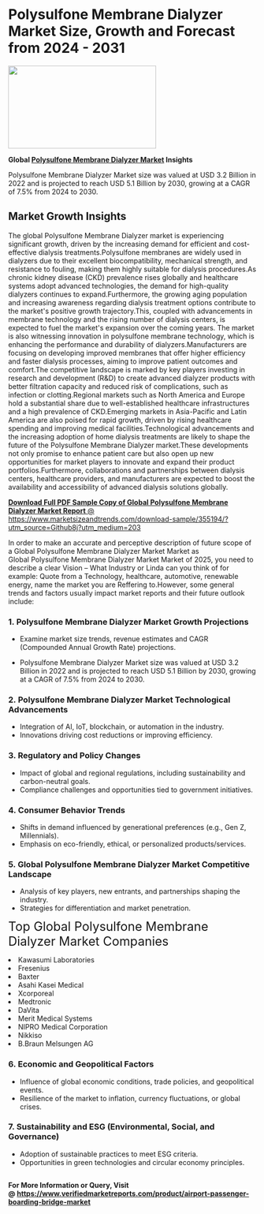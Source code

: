 <H1>Polysulfone Membrane Dialyzer Market Size, Growth and Forecast from 2024 - 2031</H1><img class="aligncenter size-medium wp-image-584254" src="https://thirdeyenews.in/wp-content/uploads/2024/09/Global-Market-Research-300x168.jpeg" alt="" width="300" height="168" /><p><strong>Global&nbsp;<a href="https://www.marketsizeandtrends.com/download-sample/355194/?utm_source=Github8j?utm_medium=203">Polysulfone Membrane Dialyzer Market</a> Insights</strong></p><p>Polysulfone Membrane Dialyzer Market size was valued at USD 3.2 Billion in 2022 and is projected to reach USD 5.1 Billion by 2030, growing at a CAGR of 7.5% from 2024 to 2030.</p><p><h2>Market Growth Insights</h2> The global Polysulfone Membrane Dialyzer market is experiencing significant growth, driven by the increasing demand for efficient and cost-effective dialysis treatments.Polysulfone membranes are widely used in dialyzers due to their excellent biocompatibility, mechanical strength, and resistance to fouling, making them highly suitable for dialysis procedures.As chronic kidney disease (CKD) prevalence rises globally and healthcare systems adopt advanced technologies, the demand for high-quality dialyzers continues to expand.Furthermore, the growing aging population and increasing awareness regarding dialysis treatment options contribute to the market's positive growth trajectory.This, coupled with advancements in membrane technology and the rising number of dialysis centers, is expected to fuel the market's expansion over the coming years.<a href="sample-link" target="_blank"></a> The market is also witnessing innovation in polysulfone membrane technology, which is enhancing the performance and durability of dialyzers.Manufacturers are focusing on developing improved membranes that offer higher efficiency and faster dialysis processes, aiming to improve patient outcomes and comfort.The competitive landscape is marked by key players investing in research and development (R&D) to create advanced dialyzer products with better filtration capacity and reduced risk of complications, such as infection or clotting.Regional markets such as North America and Europe hold a substantial share due to well-established healthcare infrastructures and a high prevalence of CKD.Emerging markets in Asia-Pacific and Latin America are also poised for rapid growth, driven by rising healthcare spending and improving medical facilities.Technological advancements and the increasing adoption of home dialysis treatments are likely to shape the future of the Polysulfone Membrane Dialyzer market.These developments not only promise to enhance patient care but also open up new opportunities for market players to innovate and expand their product portfolios.Furthermore, collaborations and partnerships between dialysis centers, healthcare providers, and manufacturers are expected to boost the availability and accessibility of advanced dialysis solutions globally.<a href="more-info-link" target="_blank"></p><p><span class=""><strong>Download Full PDF Sample Copy of Global Polysulfone Membrane Dialyzer Market Report</strong> @ <a href="https://www.marketsizeandtrends.com/download-sample/355194/?utm_source=Github8j?utm_medium=203" target="_blank">https://www.marketsizeandtrends.com/download-sample/355194/?utm_source=Github8j?utm_medium=203</a></span></p><p>In order to make an accurate and perceptive description of future scope of a Global&nbsp;Polysulfone Membrane Dialyzer Market Market as Global&nbsp;Polysulfone Membrane Dialyzer Market Market of 2025, you need to describe a clear Vision &ndash; What Industry or Linda can you think of for example: Quote from a Technology, healthcare, automotive, renewable energy, name the market you are Reffering to.However, some general trends and factors usually impact market reports and their future outlook include:</p><h3>1.&nbsp;<strong>Polysulfone Membrane Dialyzer Market Growth Projections</strong></h3><ul><li>Examine market size trends, revenue estimates and CAGR (Compounded Annual Growth Rate) projections.</li><li><p>Polysulfone Membrane Dialyzer Market size was valued at USD 3.2 Billion in 2022 and is projected to reach USD 5.1 Billion by 2030, growing at a CAGR of 7.5% from 2024 to 2030.</p></li></ul><h3>2.&nbsp;<strong>Polysulfone Membrane Dialyzer Market Technological Advancements</strong></h3><ul><li>Integration of AI, IoT, blockchain, or automation in the industry.</li><li>Innovations driving cost reductions or improving efficiency.</li></ul><h3>3.&nbsp;<strong>Regulatory and Policy Changes</strong></h3><ul><li>Impact of global and regional regulations, including sustainability and carbon-neutral goals.</li><li>Compliance challenges and opportunities tied to government initiatives.</li></ul><h3>4.&nbsp;<strong>Consumer Behavior Trends</strong></h3><ul><li>Shifts in demand influenced by generational preferences (e.g., Gen Z, Millennials).</li><li>Emphasis on eco-friendly, ethical, or personalized products/services.</li></ul><h3>5.&nbsp;<strong>Global Polysulfone Membrane Dialyzer Market Competitive Landscape</strong></h3><ul><li>Analysis of key players, new entrants, and partnerships shaping the industry.</li><li>Strategies for differentiation and market penetration.</li></ul><p data-pm-slice="1 1 []"><span style="color: inherit; font-family: inherit; font-size: 25px;">Top Global Polysulfone Membrane Dialyzer Market Companies</span></p><div class="" data-test-id=""><p><li>Kawasumi Laboratories</li><li> Fresenius</li><li> Baxter</li><li> Asahi Kasei Medical</li><li> Xcorporeal</li><li> Medtronic</li><li> DaVita</li><li> Merit Medical Systems</li><li> NIPRO Medical Corporation</li><li> Nikkiso</li><li> B.Braun Melsungen AG</li></p></div><h3>6.&nbsp;<strong>Economic and Geopolitical Factors</strong></h3><ul><li>Influence of global economic conditions, trade policies, and geopolitical events.</li><li>Resilience of the market to inflation, currency fluctuations, or global crises.</li></ul><h3>7.&nbsp;<strong>Sustainability and ESG (Environmental, Social, and Governance)</strong></h3><ul><li>Adoption of sustainable practices to meet ESG criteria.</li><li>Opportunities in green technologies and circular economy principles.</li></ul><h2><strong style="font-size: 14px;">For More Information or Query, Visit @&nbsp;</strong><a style="background-color: #ffffff; font-size: 14px;" href="https://www.marketsizeandtrends.com/report/polysulfone-membrane-dialyzer-market/" target="_blank">https://www.verifiedmarketreports.com/product/airport-passenger-boarding-bridge-market</a></h2>